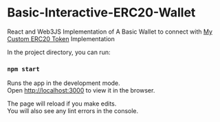 # Basic-Interactive-ERC20-Wallet
React and Web3JS Implementation of A Basic Wallet to connect with [My Custom ERC20 Token](https://github.com/aliimran2000/Custom-ERC20-Token) Implementation 

In the project directory, you can run:

### `npm start`

Runs the app in the development mode.\
Open [http://localhost:3000](http://localhost:3000) to view it in the browser.

The page will reload if you make edits.\
You will also see any lint errors in the console.
